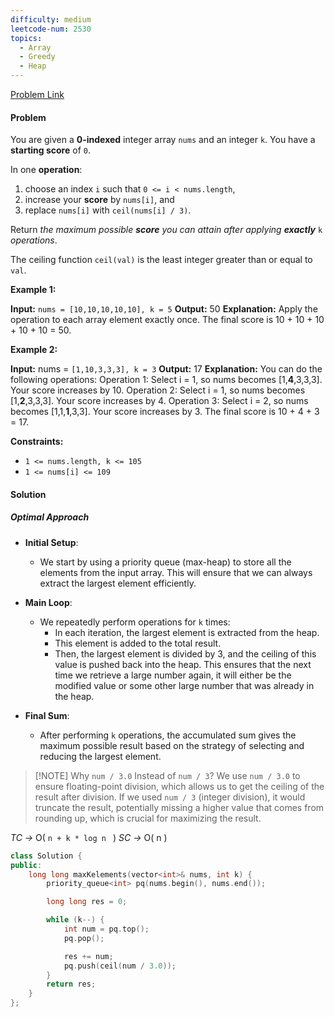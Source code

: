 ```yaml
---
difficulty: medium
leetcode-num: 2530
topics:
  - Array
  - Greedy
  - Heap
---
```

[Problem Link]()

#### Problem
You are given a **0-indexed** integer array `nums` and an integer `k`. You have a **starting score** of `0`.

In one **operation**:

1. choose an index `i` such that `0 <= i < nums.length`,
2. increase your **score** by `nums[i]`, and
3. replace `nums[i]` with `ceil(nums[i] / 3)`.

Return _the maximum possible **score** you can attain after applying **exactly**_ `k` _operations_.

The ceiling function `ceil(val)` is the least integer greater than or equal to `val`.

**Example 1:**

**Input:** `nums = [10,10,10,10,10], k = 5`
**Output:** 50
**Explanation:** Apply the operation to each array element exactly once. The final score is 10 + 10 + 10 + 10 + 10 = 50.

**Example 2:**

**Input:** nums = `[1,10,3,3,3], k = 3`
**Output:** 17
**Explanation:** You can do the following operations:
Operation 1: Select i = 1, so nums becomes [1,**4**,3,3,3]. Your score increases by 10.
Operation 2: Select i = 1, so nums becomes [1,**2**,3,3,3]. Your score increases by 4.
Operation 3: Select i = 2, so nums becomes [1,1,**1**,3,3]. Your score increases by 3.
The final score is 10 + 4 + 3 = 17.

**Constraints:**

- `1 <= nums.length, k <= 105`
- `1 <= nums[i] <= 109`

#### Solution
##### Optimal Approach
- **Initial Setup**:
    
    - We start by using a priority queue (max-heap) to store all the elements from the input array. This will ensure that we can always extract the largest element efficiently.
- **Main Loop**:
    
    - We repeatedly perform operations for `k` times:
        - In each iteration, the largest element is extracted from the heap.
        - This element is added to the total result.
        - Then, the largest element is divided by 3, and the ceiling of this value is pushed back into the heap. This ensures that the next time we retrieve a large number again, it will either be the modified value or some other large number that was already in the heap.
- **Final Sum**:
    
    - After performing `k` operations, the accumulated sum gives the maximum possible result based on the strategy of selecting and reducing the largest element.


> [!NOTE] Why `num / 3.0` Instead of `num / 3`?
> We use `num / 3.0` to ensure floating-point division, which allows us to get the ceiling of the result after division. If we used `num / 3` (integer division), it would truncate the result, potentially missing a higher value that comes from rounding up, which is crucial for maximizing the result.


*TC ->* O( `n + k * log n ` )
*SC ->* O( n )

```cpp title=Code
class Solution {
public:
    long long maxKelements(vector<int>& nums, int k) {
        priority_queue<int> pq(nums.begin(), nums.end());

        long long res = 0;

        while (k--) {
            int num = pq.top();
            pq.pop();

            res += num;
            pq.push(ceil(num / 3.0));
        }
        return res;
    }
};
```